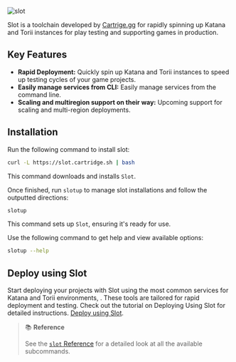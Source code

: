 ![slot](/slot-icon-word.png)

Slot is a toolchain developed by [Cartrige.gg](https://github.com/cartridge-gg/slot) for rapidly spinning up Katana and Torii instances for play testing and supporting games in production.

## Key Features

-   **Rapid Deployment:** Quickly spin up Katana and Torii instances to speed up testing cycles of your game projects.
-   **Easily manage services from CLI:** Easily manage services from the command line.
-   **Scaling and multiregion support on their way:** Upcoming support for scaling and multi-region deployments.

## Installation

Run the following command to install slot:

```sh
curl -L https://slot.cartridge.sh | bash
```

This command downloads and installs `Slot`.

Once finished, run `slotup` to manage slot installations and follow the outputted directions:

```sh
slotup
```

This command sets up `Slot`, ensuring it's ready for use.

Use the following command to get help and view available options:

```sh
slotup --help
```

## Deploy using Slot

Start deploying your projects with Slot using the most common services for Katana and Torii environments, . These tools are tailored for rapid deployment and testing. Check out the tutorial on Deploying Using Slot for detailed instructions. [Deploy using Slot](/tutorial/deploy-using-slot/main.md).

> 📚 **Reference**
>
> See the [`slot` Reference](/toolchain/slot/reference.md) for a detailed look at all the available subcommands.
